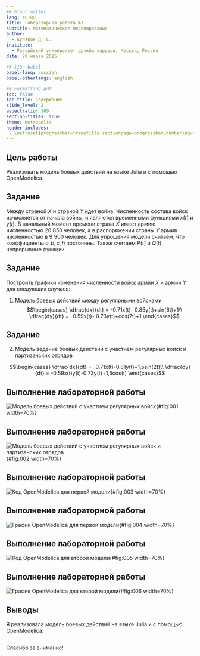 ```yaml
---
## Front matter
lang: ru-RU
title: Лабораторная работа №3
subtitle: Математическое моделирование
author:
  - Кулябов Д. С.
institute:
  - Российский университет дружбы народов, Москва, Россия
date: 20 марта 2025

## i18n babel
babel-lang: russian
babel-otherlangs: english

## Formatting pdf
toc: false
toc-title: Содержание
slide_level: 2
aspectratio: 169
section-titles: true
theme: metropolis
header-includes:
 - \metroset{progressbar=frametitle,sectionpage=progressbar,numbering=fraction}
---
```


## Цель работы

Реализовать модель боевых действий на языке Julia и с помощью OpenModelica.

## Задание

Между страной $X$ и страной $Y$ идет война. Численность состава войск
исчисляется от начала войны, и являются временными функциями $x(t)$ и $y(t)$. В
начальный момент времени страна $X$ имеет армию численностью 20 850 человек,
а в распоряжении страны $Y$ армия численностью в 9 900 человек. Для упрощения
модели считаем, что коэффициенты $a, b, c, h$ постоянны. Также считаем $P(t)$ и $Q(t)$ непрерывные функции.

## Задание

Построить графики изменения численности войск армии $X$ и армии $Y$ для  следующих случаев:

1. Модель боевых действий между регулярными войсками
$$\begin{cases}
    \dfrac{dx}{dt} = -0.71x(t)- 0.85y(t)+sin(6t)+1\\
    \dfrac{dy}{dt} = -0.59x(t)- 0.73y(t)+cos(7t)+1
\end{cases}$$

## Задание

2. Модель ведение боевых действий с участием регулярных войск и партизанских отрядов

$$\begin{cases}
    \dfrac{dx}{dt} = -0.71x(t)-0.81y(t)+1,5sin(2t)\\
    \dfrac{dy}{dt} = -0.59x(t)y(t)-0.73y(t)+1,5cos(t)
\end{cases}$$


## Выполнение лабораторной работы

![Модель боевых действий с участием регулярных войск](image/1.png){#fig:001 width=70%}

## Выполнение лабораторной работы

![Модель боевых действий с участием регулярных войск и партизанских отрядов](image/2.png){#fig:002 width=70%}

## Выполнение лабораторной работы

![Код OpenModelica для первой модели](image/3.png){#fig:003 width=70%}

## Выполнение лабораторной работы

![График OpenModelica для первой модели](image/4.png){#fig:004 width=70%}

## Выполнение лабораторной работы

![Код OpenModelica для второй модели](image/5.png){#fig:005 width=70%}

## Выполнение лабораторной работы

![График OpenModelica для второй модели](image/6.png){#fig:006 width=70%}


## Выводы

Я реализовала модель боевых действий на языке Julia и с помощью OpenModelica.

##

Спасибо за внимание!
